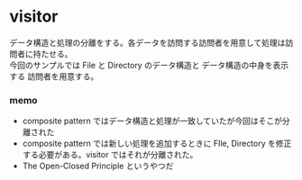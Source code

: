 # visitor
データ構造と処理の分離をする。各データを訪問する訪問者を用意して処理は訪問者に持たせる。  
今回のサンプルでは File と Directory のデータ構造と データ構造の中身を表示する 訪問者を用意する。

### memo
- composite pattern ではデータ構造と処理が一致していたが今回はそこが分離された
- composite pattern では新しい処理を追加するときに FIle, Directory を修正する必要がある。visitor ではそれが分離された。
- The Open-Closed Principle というやつだ
